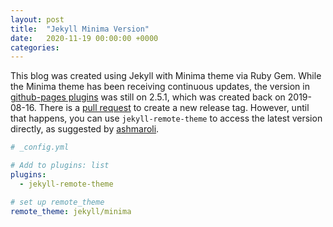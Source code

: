 ```yaml
---
layout: post
title:  "Jekyll Minima Version"
date:   2020-11-19 00:00:00 +0000
categories: 
---
```


This blog was created using Jekyll with Minima theme via Ruby Gem.  While the Minima theme has been receiving continuous updates, the version in [github-pages plugins](https://github.com/github/pages-gem/blob/master/lib/github-pages/plugins.rb#L52) was still on 2.5.1, which was created back on 2019-08-16.  There is a [pull request](https://github.com/jekyll/minima/issues/411) to create a new release tag.  However, until that happens, you can use `jekyll-remote-theme` to access the latest version directly, as suggested by [ashmaroli](https://github.com/jekyll/minima/issues/411#issuecomment-730160996).

```yml
# _config.yml

# Add to plugins: list
plugins:
  - jekyll-remote-theme

# set up remote_theme
remote_theme: jekyll/minima
```